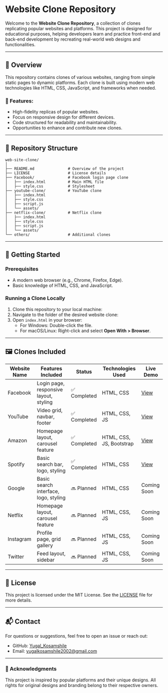 # Website Clone Repository

Welcome to the **Website Clone Repository**, a collection of clones replicating popular websites and platforms. This project is designed for educational purposes, helping developers learn and practice front-end and back-end development by recreating real-world web designs and functionalities.

---

## 📝 Overview

This repository contains clones of various websites, ranging from simple static pages to dynamic platforms. Each clone is built using modern web technologies like HTML, CSS, JavaScript, and frameworks when needed.

### 🌟 Features:
- High-fidelity replicas of popular websites.
- Focus on responsive design for different devices.
- Code structured for readability and maintainability.
- Opportunities to enhance and contribute new clones.

---

## 📂 Repository Structure

```plaintext
web-site-clone/
│
├── README.md               # Overview of the project
├── LICENSE                 # License details
├── Facebook/               # Facebook login page clone
│   ├── index.html          # Main HTML file
│   ├── style.css           # Stylesheet
├── youtube-clone/          # YouTube clone
│   ├── index.html
│   ├── style.css
│   ├── script.js
│   └── assets/
├── netflix-clone/          # Netflix clone
│   ├── index.html
│   ├── style.css
│   ├── script.js
│   └── assets/
└── others/                 # Additional clones
```

---

## 🚀 Getting Started

### Prerequisites
- A modern web browser (e.g., Chrome, Firefox, Edge).
- Basic knowledge of HTML, CSS, and JavaScript.

### Running a Clone Locally
1. Clone this repository to your local machine:
2. Navigate to the folder of the desired website clone:
3. Open `index.html` in your browser:
   - For Windows: Double-click the file.
   - For macOS/Linux: Right-click and select **Open With > Browser**.

---

## 🖼️ Clones Included

| Website Name  | Features Included                | Status       | Technologies Used      | Live Demo       |
|---------------|-----------------------------------|--------------|------------------------|-----------------|
| Facebook      | Login page, responsive layout, styling | ✅ Completed | HTML, CSS             | [View](https://yugal-kosamshile.github.io/Web-site-clones/Facebook-login-clone/index.html)       |
| YouTube       | Video grid, navbar, footer         | ✅ Completed  | HTML, CSS, JS         | [View](https://yugal-kosamshile.github.io/Web-site-clones/YouTube-clone/index.html)     |
| Amazon       | Homepage layout, carousel feature  | ✅ Completed  | HTML, CSS, JS, Bootstrap   | [View](https://yugal-kosamshile.github.io/Web-site-clones/Amazon-clone/index.html)      |
| Spotify        | Basic search bar, logo, styling | ✅ Completed | HTML, CSS             |  [View](https://yugal-kosamshile.github.io/Web-site-clones/Spotify-clone/index.html)     |
| Google        | Basic search interface, logo, styling | 🔜 Planned  | HTML, CSS             |  Coming Soon     |
| Netflix       | Homepage layout, carousel feature  | 🔜 Planned  | HTML, CSS, JS         | Coming Soon     |
| Instagram     | Profile page, grid gallery         | 🔜 Planned    | HTML, CSS, JS         | Coming Soon     |
| Twitter       | Feed layout, sidebar              | 🔜 Planned    | HTML, CSS, JS         | Coming Soon     |

---


## 📜 License

This project is licensed under the MIT License. See the [LICENSE](LICENSE) file for more details.

---

## 📬 Contact

For questions or suggestions, feel free to open an issue or reach out:
- GitHub: [Yugal_Kosamshile](https://github.com/Yugal-kosamshile)
- Email: yugalkosamshile2002@gmail.com

---

### 🌟 Acknowledgments
This project is inspired by popular platforms and their unique designs. All rights for original designs and branding belong to their respective owners.
```
